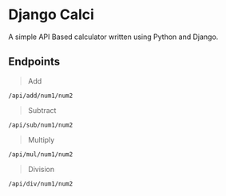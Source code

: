 # Django Calci
A simple API Based calculator written using Python and Django.
## Endpoints
> Add
```http request
/api/add/num1/num2
```
> Subtract
```http request
/api/sub/num1/num2
```
> Multiply
```http request
/api/mul/num1/num2
```
> Division
```http request
/api/div/num1/num2
```
